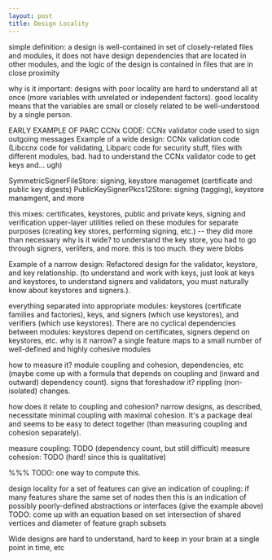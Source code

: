 ```yaml
---
layout: post
title: Design Locality
---
```


simple definition: a design is well-contained in set of closely-related files and modules, it does not have design dependencies that are located in other modules, and the logic of the design is contained in files that are in close proximity

why is it important: designs with poor locality are hard to understand all at once (more variables with unrelated or independent factors). good locality means that the variables are small or closely related to be well-understood by a single person.

EARLY EXAMPLE OF PARC CCNx CODE: CCNx validator code used to sign outgoing messages
Example of a wide design: CCNx validation code (Libccnx code for validating, Libparc code for security stuff, files with different modules, bad. had to understand the CCNx validator code to get keys and... ugh)

SymmetricSignerFileStore: signing, keystore managemet (certificate and public key digests)
PublicKeySignerPkcs12Store: signing (tagging), keystore manamgent, and more

this mixes: certificates, keystores, public and private keys, signing and verification
upper-layer utilities relied on these modules for separate purposes (creating key stores, performing signing, etc.) -- they did more than necessary
why is it wide? to understand the key store, you had to go through signers, veriifers, and more. this is too much. they were blobs

Example of a narrow design: Refactored design for the validator, keystore, and key relationship. (to understand and work with keys, just look at keys and keystores, to understand signers and validators, you must naturally know about keystores and signers.).

everything separated into appropriate modules: keystores (certificate families and factories), keys, and signers (which use keystores), and verifiers (which use keystores). There are no cyclical dependencies between modules: keystores depend on certificates, signers depend on keystores, etc. 
why is it narrow? a single feature maps to a small number of well-defined and highly cohesive modules

how to measure it? module coupling and cohesion, dependencies, etc (maybe come up with a formula that depends on coupling and (inward and outward) dependency count). signs that foreshadow it? rippling (non-isolated) changes.

how does it relate to coupling and cohesion? narrow designs, as described, necessitate
minimal coupling with maximal cohesion. It's a package deal and seems to be easy
to detect together (than measuring coupling and cohesion separately).

measure coupling: TODO (dependency count, but still difficult)
measure cohesion: TODO (hard! since this is qualitative)

%%% TODO: one way to compute this.
<!-- Afferent coupling: Number of responsibilities
Efferent coupling: Number of dependencies
Instability: Ratio of efferent coupling to total coupling (Afferent + Efferent).
Instability is supported in various code metric tools. -->

design locality for a set of features can give an indication of coupling: if many features share the same set of nodes then this is an indication of possibly poorly-defined abstractions or interfaces (give the example above)
TODO: come up with an equation based on set intersection of shared vertices and diameter of feature graph subsets



Wide designs are hard to understand, hard to keep in your brain at a single point in time, etc
